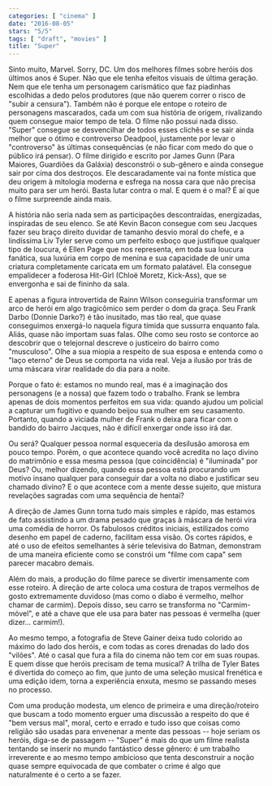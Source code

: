 ```yaml
---
categories: [ "cinema" ]
date: "2016-08-05"
stars: "5/5"
tags: [ "draft", "movies" ]
title: "Super"
---
```

Sinto muito, Marvel. Sorry, DC. Um dos melhores filmes sobre heróis dos
últimos anos é Super. Não que ele tenha efeitos visuais de última
geração. Nem que ele tenha um personagem carismático que faz piadinhas
escolhidas a dedo pelos produtores (que não querem correr o risco de
"subir a censura"). Também não é porque ele entope o roteiro de
personagens mascarados, cada um com sua história de origem, rivalizando
quem consegue maior tempo de tela. O filme não possui nada disso. "Super"
consegue se desvencilhar de todos esses clichês e se sair ainda melhor
que o ótimo e controverso Deadpool, justamente por levar o "controverso"
às últimas consequências (e não ficar com medo do que o público
irá pensar). O filme dirigido e escrito por James Gunn (Para Maiores,
Guardiões da Galáxia) desconstrói o sub-gênero e ainda consegue sair
por cima dos destroços. Ele descaradamente vai na fonte mística que
deu origem à mitologia moderna e esfrega na nossa cara que não precisa
muito para ser um herói. Basta lutar contra o mal. E quem é o mal? É
aí que o filme surpreende ainda mais.

A história não seria nada sem as participações descontraídas,
energizadas, inspiradas de seu elenco. Se até	     Kevin Bacon consegue
com seu Jacques fazer seu braço direito duvidar de tamanho desvio moral
do chefe, e a lindíssima Liv Tyler serve como um perfeito esboço que
justifique qualquer tipo de loucura, é Ellen Page que nos representa,
em toda sua loucura fanática, sua luxúria em corpo de menina e sua
capacidade de unir uma criatura completamente caricata em um formato
palatável. Ela consegue empalidecer a foderosa Hit-Girl (Chloë Moretz,
Kick-Ass), que se envergonha e sai de fininho da sala.

E apenas a figura introvertida de Rainn Wilson conseguiria transformar
um arco de herói em algo tragicômico sem perder o dom da graça. Seu
Frank Darbo (Donnie Darko?) é tão inusitado, mas tão real, que quase
conseguimos enxergá-lo naquela figura tímida que sussurra enquanto
fala. Aliás, quase não importam suas falas. Olhe como seu rosto se
contorce ao descobrir que o telejornal descreve o justiceiro do bairro
como "musculoso". Olhe a sua miopia a respeito de sua esposa e entenda
como o "laço eterno" de Deus se comporta na vida real. Veja a ilusão
por trás de uma máscara virar realidade do dia para a noite.

Porque o fato é: estamos no mundo real, mas é a imaginação dos
personagens (e a nossa) que fazem todo o trabalho. Frank se lembra
apenas de dois momentos perfeitos em sua vida: quando ajudou um
policial a capturar um fugitivo e quando beijou sua mulher em seu
casamento. Portanto, quando a viciada mulher de Frank o deixa para ficar
com o bandido do bairro Jacques, não é difícil enxergar onde isso
irá dar.

Ou será? Qualquer pessoa normal esqueceria da desilusão amorosa em pouco
tempo. Porém, o que acontece quando você acredita no laço divino do
matrimônio e essa mesma pessoa (que coincidência) é "iluminada" por
Deus? Ou, melhor dizendo, quando essa pessoa está procurando um motivo
insano qualquer para conseguir dar a volta no diabo e justificar seu
chamado divino? E o que acontece com a mente desse sujeito, que mistura
revelações sagradas com uma sequência de hentai?

A direção de James Gunn torna tudo mais simples e rápido, mas
estamos de fato assistindo a um drama pesado que graças à máscara
de herói vira uma comédia de horror. Os fabulosos créditos iniciais,
estilizados como desenho em papel de caderno, facilitam essa visão. Os
cortes rápidos, e até o uso de efeitos semelhantes à série televisiva
do Batman, demonstram de uma maneira eficiente como se constrói um
"filme com capa" sem parecer macabro demais.

Além do mais, a produção do filme parece se divertir imensamente
com esse roteiro. A direção de arte coloca uma costura de trapos
vermelhos de gosto extremamente duvidoso (mas como o diabo é vermelho,
melhor chamar de carmim). Depois disso, seu carro se transforma no
"Carmim-móvel", e até a chave que ele usa para bater nas pessoas é
vermelha (quer dizer... carmim!).

Ao mesmo tempo, a fotografia de Steve Gainer deixa tudo colorido ao
máximo do lado dos heróis, e com todas as cores drenadas do lado dos
"vilões". Até o casal que fura a fila do cinema não tem cor em suas
roupas. E quem disse que heróis precisam de tema musical? A trilha de
Tyler Bates é divertida do começo ao fim, que junto de uma seleção
musical frenética e uma edição idem, torna a experiência enxuta,
mesmo se passando meses no processo.

Com uma produção modesta, um elenco de primeira e uma direção/roteiro
que buscam a todo momento erguer uma discussão a respeito do que é "bem
versus mal", moral, certo e errado e tudo isso que coisas como religião
são usadas para envenenar a mente das pessoas -- hoje seriam os heróis,
diga-se de passagem -- "Super" é mais do que um filme realista tentando
se inserir no mundo fantástico desse gênero: é um trabalho irreverente
e ao mesmo tempo ambicioso que tenta desconstruir a noção quase sempre
equivocada de que combater o crime é algo que naturalmente é o certo
a se fazer.
